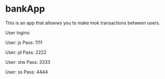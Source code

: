 # bankApp

This is an app that allowws you to make mok transactions between users.

User logins: 

User: js
Pass: 1111

User: jd
Pass: 2222

User: stw
Pass: 3333

User: ss
Pass: 4444
